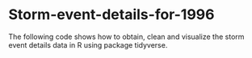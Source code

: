 # Storm-event-details-for-1996
The following code shows how to obtain, clean and visualize  the storm event details data in R  using package tidyverse.
